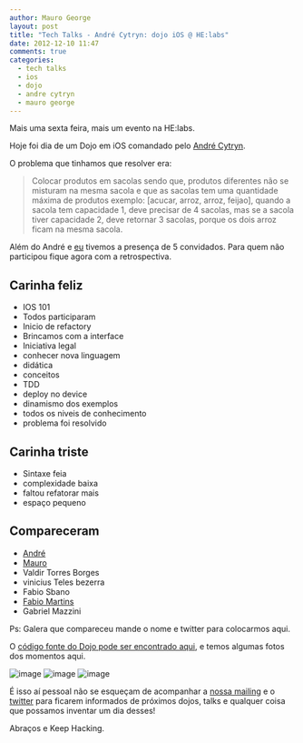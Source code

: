 ```yaml
---
author: Mauro George
layout: post
title: "Tech Talks - André Cytryn: dojo iOS @ HE:labs"
date: 2012-12-10 11:47
comments: true
categories:
  - tech talks
  - ios
  - dojo
  - andre cytryn
  - mauro george
---
```


Mais uma sexta feira, mais um evento na HE:labs.

Hoje foi dia de um Dojo em iOS comandado pelo [André Cytryn][2].
<!-- more -->

O problema que tinhamos que resolver era:

> Colocar produtos em sacolas sendo que, produtos diferentes não se misturam na mesma sacola e que as sacolas tem uma quantidade máxima de produtos exemplo: [acucar, arroz, arroz, feijao], quando a sacola tem capacidade 1, deve precisar de 4 sacolas, mas se a sacola tiver capacidade 2, deve retornar 3 sacolas, porque os dois arroz ficam na mesma sacola.

Além do André e [eu][1] tivemos a presença de 5 convidados. Para quem não participou fique agora com a retrospectiva.

## Carinha feliz

- IOS 101
- Todos participaram
- Inicio de refactory
- Brincamos com a interface
- Iniciativa legal
- conhecer nova linguagem
- didática
- conceitos
- TDD
- deploy no device
- dinamismo dos exemplos
- todos os niveis de conhecimento
- problema foi resolvido

## Carinha triste

- Sintaxe feia
- complexidade baixa
- faltou refatorar mais
- espaço pequeno

## Compareceram

- [André][2]
- [Mauro][1]
- Valdir Torres Borges
- vinicius Teles bezerra
- Fabio Sbano
- [Fabio Martins][6]
- Gabriel Mazzini

Ps: Galera que compareceu mande o nome e twitter para colocarmos aqui.

O [código fonte do Dojo pode ser encontrado aqui][3], e temos algumas fotos dos momentos aqui.

![image](/images/posts/dojo-ios-1.jpg)
![image](/images/posts/dojo-ios-2.jpg)
![image](/images/posts/dojo-ios-3.jpg)

É isso aí pessoal não se esqueçam de acompanhar a [nossa mailing][4] e o [twitter][5] para ficarem informados de próximos dojos, talks e qualquer coisa que possamos inventar um dia desses!

Abraços e Keep Hacking.

[1]: https://twitter.com/maurogeorge
[2]: http://twitter.com/kinhow
[3]: https://github.com/cytryn/DojoSupermercado
[4]: http://helabs.com.br/mailing/
[5]: http://www.twitter.com/helabs
[6]: https://twitter.com/FabioMartins88